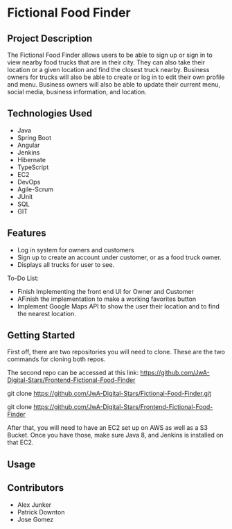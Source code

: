 # Fictional Food Finder

## Project Description

The Fictional Food Finder allows users to be able to sign up or sign in to view nearby food trucks that are in their city. They can also take their location or a given location and find the closest truck nearby. Business owners for trucks will also be able to create or log in to edit their own profile and menu. Business owners will also be able to update their current menu, social media, business information, and location.

## Technologies Used

* Java
* Spring Boot
* Angular
* Jenkins
* Hibernate
* TypeScript
* EC2
* DevOps
* Agile-Scrum
* JUnit
* SQL
* GIT

## Features

* Log in system for owners and customers
* Sign up to create an account under customer, or as a food truck owner.
* Displays all trucks for user to see.

To-Do List:

* Finish Implementing the front end UI for Owner and Customer
* AFinish the implementation to make a working favorites button
* Implement Google Maps API to show the user their location and to find the nearest location.


## Getting Started

First off, there are two repositories you will need to clone.  These are the two commands for cloning both repos.

The second repo can be accessed at this link: https://github.com/JwA-Digital-Stars/Frontend-Fictional-Food-Finder



git clone https://github.com/JwA-Digital-Stars/Fictional-Food-Finder.git

git clone https://github.com/JwA-Digital-Stars/Frontend-Fictional-Food-Finder

After that, you will need to have an EC2 set up on AWS as well as a S3 Bucket. Once you have those, make sure Java 8, and Jenkins is installed on that EC2.


## Usage



## Contributors
* Alex Junker
* Patrick Downton
* Jose Gomez
